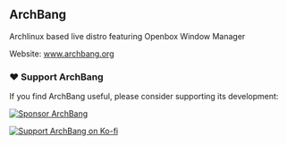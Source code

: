 ## ArchBang

Archlinux based live distro featuring Openbox Window Manager

Website: www.archbang.org

### ❤️ Support ArchBang

If you find ArchBang useful, please consider supporting its development:

[![Sponsor ArchBang](https://img.shields.io/badge/Sponsor-ArchBang-blue?logo=github)](https://github.com/sponsors/mrgreen3)

[![Support ArchBang on Ko-fi](https://ko-fi.com/img/githubbutton_sm.svg)](https://ko-fi.com/archbang)



